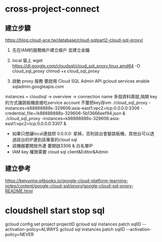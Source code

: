 # cross-project-connect
## 建立步驟
https://blog.cloud-ace.tw/database/cloud-sqlpart2-cloud-sql-proxy/
1. 先在IAM的服務帳戶建立帳戶
並建立金鑰

2. local 裝上
wget https://dl.google.com/cloudsql/cloud_sql_proxy.linux.amd64 -O cloud_sql_proxy
chmod +x cloud_sql_proxy

3. 啟動 proxy 服務
要啟用 Cloud SQL Admin API
gcloud services enable sqladmin.googleapis.com

instances = cloudsql -> overview -> connection name
多個資料庫就,隔開 key的方式讓跳板機直接吃service account 不要把key存vm
./cloud_sql_proxy -instances=k88888888s-329606:asia-east1:vpc2=tcp:0.0.0.0:3306 -credential_file=/k88888888s-329606-5b13666eef94.json &
./cloud_sql_proxy -instances=k88888888s-329606:asia-east1:vpc2=tcp:0.0.0.0:3307 &
* 如果只想讓local連就把 0.0.0.0: 拿掉，否則該台會變跳板機，其他台可以透過該台的IP連到該專案的cloud sql
* 該機器要開放外連 要開啟3306 & 白名單IP
* IAM key 權限需要 cloud sql client&Editor&Admin

## 建立參考
https://kejyuntw.gitbooks.io/google-cloud-platform-learning-notes/content/google-cloud-sql/proxy/google-cloud-sql-proxy-README.html

# cloudshell start stop sql
gcloud config set project projectID
gcloud sql instances patch sqlID --activation-policy=ALWAYS
gcloud sql instances patch sqlID --activation-policy=NEVER